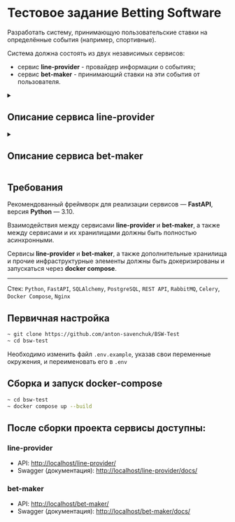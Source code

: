 # Тестовое задание Betting Software

Разработать систему, принимающую пользовательские ставки на определённые события (например, спортивные).

Система должна состоять из двух независимых сервисов:

- сервис **line-provider** - провайдер информации о событиях;
- сервис **bet-maker** - принимающий ставки на эти события от пользователя.

<details>
<summary><h2>Описание сервиса line-provider</h2></summary>

Сервис должен выдавать информацию о событиях, на которые можно совершать ставки.
Система будет упрощённой, поэтому будет принимать ставки только на выигрыш первой команды.

Информация о событии должна содержать как минимум:

- уникальный идентификатор события — строка или число,
- коэффициент ставки на выигрыш — строго положительное число с двумя знаками после запятой,
- дедлайн для ставок — таймстемп, до которого на событие принимаются ставки,
- текущий статус события.

В системе событие может иметь один из трёх статусов:

- незавершённое,
- завершено выигрышем первой команды,
- завершено выигрышем второй команды и, соответственно, поражением первой (ничьих в наших событиях не бывает).

**API** сервиса **line-provider** не регламентировано и остаётся на ваше усмотрение.
Информация о событиях может храниться в памяти, без использования каких-либо
сторонних хранилищ.

</details>
<details>
<summary><h2>Описание сервиса bet-maker</h2></summary>
Сервис отвечает за постановку ставок на события пользователями.

Информация о событиях должна получаться из сервиса **line-provider**. В частности, сервису **bet-maker** необходимо узнавать об изменении статуса событий (переход в статус завершено с выигрышем или поражением), чтобы понять выиграла ставка или проиграла.

Взаимодействие между сервисами может быть реализовано, к примеру, запросами в сервис **line-provider**, вызовом callback-урла **bet-maker** при изменении статуса события на стороне **line-provider** или обменом сообщений между сервисами через очередь.

</details>

## Требования

Рекомендованный фреймворк для реализации сервисов — **FastAPI**, версия **Python** — 3.10.

Взаимодействия между сервисами **line-provider** и **bet-maker**, а также между сервисами и их хранилищами должны быть полностью асинхронными.

Сервисы **line-provider** и **bet-maker**, а также дополнительные хранилища и прочие инфраструктурные элементы должны быть докеризированы и запускаться через **docker compose**.

---

Стек: `Python`, `FastAPI`, `SQLAlchemy`, `PostgreSQL`, `REST API`, `RabbitMQ`, `Celery`, `Docker Compose`, `Nginx`

## Первичная настройка

```bash
~ git clone https://github.com/anton-savenchuk/BSW-Test
~ cd bsw-test
```

Необходимо изменить файл `.env.example`, указав свои переменные окружения, и переименовать его в `.env`

## Сборка и запуск docker-compose

```bash
~ cd bsw-test
~ docker compose up --build
```

## После сборки проекта сервисы доступны:

### line-provider

- API: [http://localhost/line-provider/](http://localhost/line-provider/)
- Swagger (документация): [http://localhost/line-provider/docs/](http://localhost/line-provider/docs/)

### bet-maker

- API: [http://localhost/bet-maker/](http://localhost/bet-maker/)
- Swagger (документация): [http://localhost/bet-maker/docs/](http://localhost/bet-maker/docs/)

